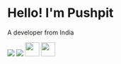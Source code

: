 # Hello! I'm Pushpit

A developer from India


<img src="https://img.shields.io/badge/gmail-%23D14836.svg?&style=for-the-badge&logo=pushpit07@gmail.com&logoColor=white" />
<img src="https://img.shields.io/badge/linkedin-%230077B5.svg?&style=for-the-badge&logo=linkedin&logoColor=white" href="https://www.linkedin.com/in/pushpit-bhardwaj/" />
<img height="32" width="32" src="https://cdn.jsdelivr.net/npm/simple-icons@v3/icons/instagram.svg" />
<img height="32" width="32" src="https://unpkg.com/simple-icons@v3/icons/youtube.svg" />
<!--
**Pushpit07/Pushpit07** is a ✨ _special_ ✨ repository because its `README.md` (this file) appears on your GitHub profile.

Here are some ideas to get you started:

- 🔭 I’m currently working on ...
- 🌱 I’m currently learning ...
- 👯 I’m looking to collaborate on ...
- 🤔 I’m looking for help with ...
- 💬 Ask me about ...
- 📫 How to reach me: ...
- 😄 Pronouns: ...
- ⚡ Fun fact: ...
-->
